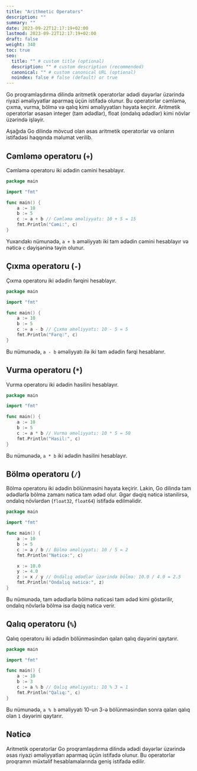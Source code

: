 ```yaml
---
title: "Arithmetic Operators"
description: ""
summary: ""
date: 2023-09-22T12:17:19+02:00
lastmod: 2023-09-22T12:17:19+02:00
draft: false
weight: 340
toc: true
seo:
  title: "" # custom title (optional)
  description: "" # custom description (recommended)
  canonical: "" # custom canonical URL (optional)
  noindex: false # false (default) or true
---
```



Go proqramlaşdırma dilində aritmetik operatorlar ədədi dəyərlər üzərində riyazi əməliyyatlar aparmaq üçün istifadə olunur. Bu operatorlar cəmləmə, çıxma, vurma, bölmə və qalıq kimi əməliyyatları həyata keçirir. Aritmetik operatorlar əsasən integer (tam ədədlər), float (ondalıq ədədlər) kimi növlər üzərində işləyir.

Aşağıda Go dilində mövcud olan əsas aritmetik operatorlar və onların istifadəsi haqqında məlumat verilib.

## Cəmləmə operatoru (`+`)

Cəmləmə operatoru iki ədədin cəmini hesablayır.

```go
package main

import "fmt"

func main() {
    a := 10
    b := 5
    c := a + b // Cəmləmə əməliyyatı: 10 + 5 = 15
    fmt.Println("Cəmi:", c)
}
```

Yuxarıdakı nümunədə, `a + b` əməliyyatı iki tam ədədin cəmini hesablayır və nəticə `c` dəyişəninə təyin olunur.

## Çıxma operatoru (`-`)

Çıxma operatoru iki ədədin fərqini hesablayır.

```go
package main

import "fmt"

func main() {
    a := 10
    b := 5
    c := a - b // Çıxma əməliyyatı: 10 - 5 = 5
    fmt.Println("Fərq:", c)
}
```

Bu nümunədə, `a - b` əməliyyatı ilə iki tam ədədin fərqi hesablanır.

## Vurma operatoru (`*`)

Vurma operatoru iki ədədin hasilini hesablayır.

```go
package main

import "fmt"

func main() {
    a := 10
    b := 5
    c := a * b // Vurma əməliyyatı: 10 * 5 = 50
    fmt.Println("Hasil:", c)
}
```

Bu nümunədə, `a * b` iki ədədin hasilini hesablayır.

## Bölmə operatoru (`/`)

Bölmə operatoru iki ədədin bölünməsini həyata keçirir. Lakin, Go dilində tam ədədlərlə bölmə zamanı nəticə tam ədəd olur. Əgər dəqiq nəticə istənilirsə, ondalıq növlərdən (`float32`, `float64`) istifadə edilməlidir.

```go
package main

import "fmt"

func main() {
    a := 10
    b := 5
    c := a / b // Bölmə əməliyyatı: 10 / 5 = 2
    fmt.Println("Nəticə:", c)

    x := 10.0
    y := 4.0
    z := x / y // Ondalıq ədədlər üzərində bölmə: 10.0 / 4.0 = 2.5
    fmt.Println("Ondalıq nəticə:", z)
}
```

Bu nümunədə, tam ədədlərlə bölmə nəticəsi tam ədəd kimi göstərilir, ondalıq növlərlə bölmə isə dəqiq nəticə verir.

## Qalıq operatoru (`%`)

Qalıq operatoru iki ədədin bölünməsindən qalan qalıq dəyərini qaytarır.

```go
package main

import "fmt"

func main() {
    a := 10
    b := 3
    c := a % b // Qalıq əməliyyatı: 10 % 3 = 1
    fmt.Println("Qalıq:", c)
}
```

Bu nümunədə, `a % b` əməliyyatı 10-un 3-ə bölünməsindən sonra qalan qalıq olan `1` dəyərini qaytarır.

## Nəticə

Aritmetik operatorlar Go proqramlaşdırma dilində ədədi dəyərlər üzərində əsas riyazi əməliyyatları aparmaq üçün istifadə olunur. Bu operatorlar proqramın müxtəlif hesablamalarında geniş istifadə edilir.

